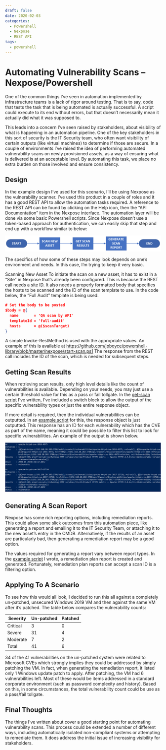 ```yaml
---
draft: false
date: 2020-02-03
categories:
  - Powershell
  - Nexpose
  - REST API
tags:
  - powershell
---
```

# Automating Vulnerability Scans – Nexpose/Powershell

One of the common things I’ve seen in automation implemented by infrastructure teams is a lack of rigor around testing. That is to say, code that tests the task that is being automated is actually successful. A script could execute to its end without errors, but that doesn’t necessarily mean it actually did what it was supposed to.

This leads into a concern I’ve seen raised by stakeholders, about visibility of what is happening in an automation pipeline. One of the key stakeholders in this sort of security is the IT Security team, who often want visibility of certain outputs (like virtual machines) to determine if those are secure. In a couple of environments I’ve raised the idea of performing automated vulnerability scans on newly provisioned assets, as a way of ensuring what is delivered is at an acceptable level. By automating this task, we place no extra burden on those involved and ensure consistency.
<!-- more -->
## Design
In the example design I’ve used for this scenario, I’ll be using Nexpose as the vulnerability scanner. I’ve used this product in a couple of roles and it has a good REST API to allow the automation tasks required. A reference to the REST API can be found by clicking on the Help icon, then the “API Documentation” item in the Nexpose interface. The automation layer will be done via some basic Powershell scripts. Since Nexpose doesn’t use a token-based approach for authentication, we can easily skip that step and end up with a workflow similar to below:

![Image](../media/2020-02-03-001.png)

The specifics of how some of these steps may look depends on one’s environment and needs. In this case, I’m trying to keep it very basic.

Scanning New Asset
To initiate the scan on a new asset, it has to exist in a “Site” in Nexpose that’s already been configured. This is because the REST call needs a site ID. It also needs a properly formatted body that specifies the hosts to be scanned and the ID of the scan template to use. In the code below, the “Full Audit” template is being used.
``` json
# Set the body to be posted
$body = @{
  name       = 'QA scan by API'
  templateId = 'full-audit'
  hosts      = @($scanTarget)
}
```
A simple Invoke-RestMethod is used with the appropriate values. An example of this is available at https://github.com/jpboyce/powershell-library/blob/master/nexpose/start-scan.ps1 The response from the REST call includes the ID of the scan, which is needed for subsequent steps.

## Getting Scan Results
When retrieving scan results, only high level details like the count of vulnerabilities is available. Depending on your needs, you may just use a certain threshold value for this as a pass or fail tollgate. In the [get-scan script](https://github.com/jpboyce/powershell-library/blob/master/nexpose/get-scan.ps1) I’ve written, I’ve included a switch block to allow the output of the specific vulnerability types or just the entire response object.

If more detail is required, then the individual vulnerabilities can be outputted. In an [example script](https://github.com/jpboyce/powershell-library/blob/master/nexpose/get-assetVulnerabilities.ps1) for this, the response object is just outputted. This response has an ID for each vulnerability which has the CVE as part of the name, meaning it could be possible to filter this list to look for specific vulnerabilities. An example of the output is shown below.

![Image](../media/2020-02-03-002.png)

## Generating A Scan Report
Nexpose has some rich reporting options, including remediation reports. This could allow some slick outcomes from this automation piece, like generating a report and emailing it to the IT Security Team, or attaching it to the new asset’s entry in the CMDB. Alternatively, if the results of an asset are particularly bad, then generating a remediation report may be a good option.

The values required for generating a report vary between report types. In the [example script](https://github.com/jpboyce/powershell-library/blob/master/nexpose/new-report.ps1) I wrote, a remediation plan report is created and generated. Fortunately, remediation plan reports can accept a scan ID is a filtering option.

## Applying To A Scenario
To see how this would all look, I decided to run this all against a completely un-patched, unsecured Windows 2019 VM and then against the same VM after it’s patched. The table below compares the vulnerability counts:

|Severity  |Un-patched	|Patched |
|---|---|---|
|Critical	|3	|0|
|Severe	|31	|4|
|Moderate	|7	|2|
|Total	|41	|6|

34 of the 41 vulnerabilities on the un-patched system were related to Microsoft CVEs which strongly implies they could be addressed by simply patching the VM. In fact, when generating the remediation report, it listed only 1 Windows update patch to apply. After patching, the VM had 6 vulnerabilities left. Most of these would be items addressed in a standard corporate environment (such as password complexity and history). Based on this, in some circumstances, the total vulnerability count could be use as a pass/fail tollgate.

## Final Thoughts
The things I’ve written about cover a good starting point for automating vulnerability scans. This process could be extended a number of different ways, including automatically isolated non-compliant systems or attempting to remediate them. It does address the initial issue of increasing visibility for stakeholders.
